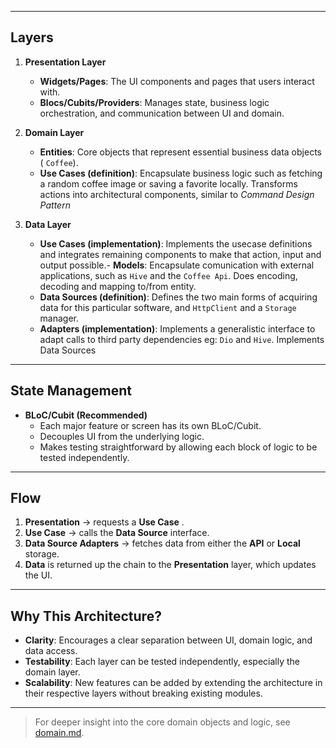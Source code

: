 
---

## Layers

1. **Presentation Layer**  
   - **Widgets/Pages**: The UI components and pages that users interact with.  
   - **Blocs/Cubits/Providers**: Manages state, business logic orchestration, and communication between UI and domain.

2. **Domain Layer**  
   - **Entities**: Core objects that represent essential business data objects ( `Coffee`).  
   - **Use Cases (definition)**: Encapsulate business logic such as fetching a random coffee image or saving a favorite locally. Transforms actions into architectural components, similar to *Command Design Pattern*

3. **Data Layer**  
   - **Use Cases (implementation)**: Implements the usecase definitions and integrates remaining components to make that action, input and output possible.- **Models**: Encapsulate comunication with external applications, such as `Hive` and the `Coffee Api`. Does encoding, decoding and mapping to/from entity.
   - **Data Sources (definition)**: Defines the two main forms of acquiring data for this particular software, and `HttpClient` and a `Storage` manager.  
   - **Adapters (implementation)**: Implements a generalistic interface to adapt calls to third party dependencies eg: `Dio` and `Hive`. Implements Data Sources  

---

## State Management

- **BLoC/Cubit (Recommended)**  
  - Each major feature or screen has its own BLoC/Cubit.  
  - Decouples UI from the underlying logic.  
  - Makes testing straightforward by allowing each block of logic to be tested independently.

---

## Flow

1. **Presentation** -> requests a **Use Case** .  
2. **Use Case** -> calls the **Data Source** interface.  
3. **Data Source Adapters** -> fetches data from either the **API** or **Local** storage.  
4. **Data** is returned up the chain to the **Presentation** layer, which updates the UI.

---

## Why This Architecture?

- **Clarity**: Encourages a clear separation between UI, domain logic, and data access.  
- **Testability**: Each layer can be tested independently, especially the domain layer.  
- **Scalability**: New features can be added by extending the architecture in their respective layers without breaking existing modules.

---

> For deeper insight into the core domain objects and logic, see [domain.md](./domain.md).
